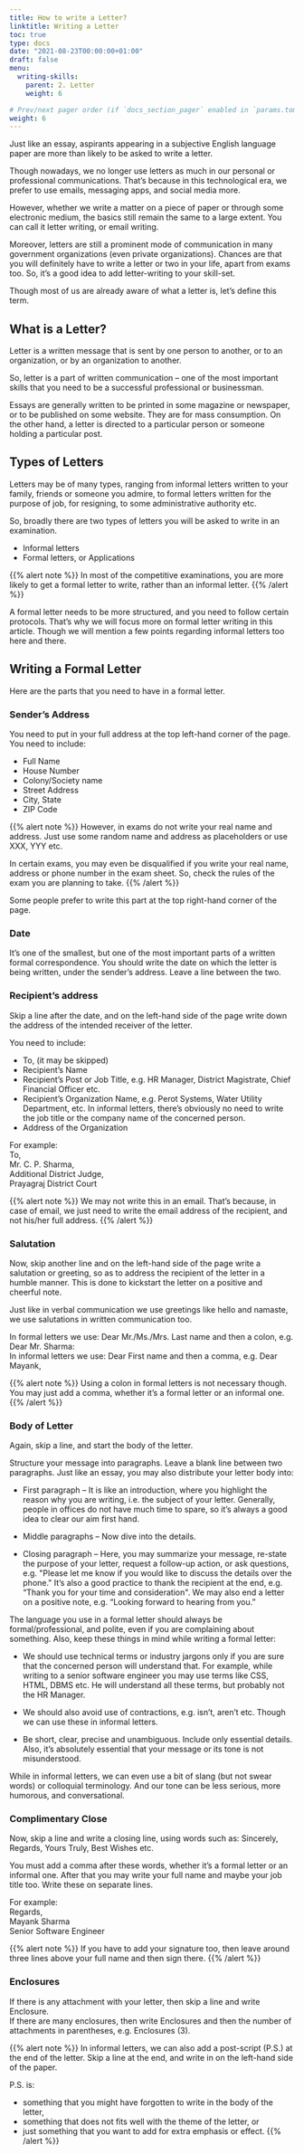 ```yaml
---
title: How to write a Letter?
linktitle: Writing a Letter
toc: true
type: docs
date: "2021-08-23T00:00:00+01:00"
draft: false
menu:
  writing-skills:
    parent: 2. Letter
    weight: 6

# Prev/next pager order (if `docs_section_pager` enabled in `params.toml`)
weight: 6
---
```


Just like an essay, aspirants appearing in a subjective English language paper are more than likely to be asked to write a letter. 

Though nowadays, we no longer use letters as much in our personal or professional communications. That’s because in this technological era, we prefer to use emails, messaging apps, and social media more. 

However, whether we write a matter on a piece of paper or through some electronic medium, the basics still remain the same to a large extent. You can call it letter writing, or email writing. 

Moreover, letters are still a prominent mode of communication in many government organizations (even private organizations). Chances are that you will definitely have to write a letter or two in your life, apart from exams too. So, it’s a good idea to add letter-writing to your skill-set. 

Though most of us are already aware of what a letter is, let’s define this term.

## What is a Letter?

Letter is a written message that is sent by one person to another, or to an organization, or by an organization to another. 

So, letter is a part of written communication – one of the most important skills that you need to be a successful professional or businessman. 

Essays are generally written to be printed in some magazine or newspaper, or to be published on some website. They are for mass consumption. On the other hand, a letter is directed to a particular person or someone holding a particular post. 

## Types of Letters

Letters may be of many types, ranging from informal letters written to your family, friends or someone you admire, to formal letters written for the purpose of job, for resigning, to some administrative authority etc. 

So, broadly there are two types of letters you will be asked to write in an examination.
* Informal letters
* Formal letters, or Applications 

{{% alert note %}}
In most of the competitive examinations, you are more likely to get a formal letter to write, rather than an informal letter. 
{{% /alert %}}

A formal letter needs to be more structured, and you need to follow certain protocols. That’s why we will focus more on formal letter writing in this article. Though we will mention a few points regarding informal letters too here and there. 


## Writing a Formal Letter

Here are the parts that you need to have in a formal letter.

### Sender’s Address

You need to put in your full address at the top left-hand corner of the page. You need to include:
* Full Name 
* House Number
* Colony/Society name 
* Street Address
* City, State
* ZIP Code

{{% alert note %}}
However, in exams do not write your real name and address. Just use some random name and address as placeholders or use XXX, YYY etc. 

In certain exams, you may even be disqualified if you write your real name, address or phone number in the exam sheet. So, check the rules of the exam you are planning to take. 
{{% /alert %}}

Some people prefer to write this part at the top right-hand corner of the page. 

### Date 

It’s one of the smallest, but one of the most important parts of a written formal correspondence. 
You should write the date on which the letter is being written, under the sender’s address. Leave a line between the two. 

### Recipient’s address

Skip a line after the date, and on the left-hand side of the page write down the address of the intended receiver of the letter. 

You need to include:
* To, (it may be skipped)
* Recipient’s Name 
* Recipient’s Post or Job Title, e.g. HR Manager, District Magistrate, Chief Financial Officer etc. 
* Recipient’s Organization Name, e.g. Perot Systems, Water Utility Department, etc. In informal letters, there’s obviously no need to write the job title or the company name of the concerned person. 
* Address of the Organization

For example: <br>
To, <br>
Mr. C. P. Sharma, <br>
Additional District Judge, <br>
Prayagraj District Court

{{% alert note %}}
We may not write this in an email. That’s because, in case of email, we just need to write the email address of the recipient, and not his/her full address. 
{{% /alert %}}

### Salutation

Now, skip another line and on the left-hand side of the page write a salutation or greeting, so as to address the recipient of the letter in a humble manner. This is done to kickstart the letter on a positive and cheerful note. 

Just like in verbal communication we use greetings like hello and namaste, we use salutations in written communication too. 

In formal letters we use: Dear Mr./Ms./Mrs. Last name and then a colon, e.g. Dear Mr. Sharma: <br>
In informal letters we use: Dear First name and then a comma, e.g. Dear Mayank, 

{{% alert note %}}
Using a colon in formal letters is not necessary though. You may just add a comma, whether it’s a formal letter or an informal one.
{{% /alert %}} 

### Body of Letter

Again, skip a line, and start the body of the letter. 

Structure your message into paragraphs. Leave a blank line between two paragraphs. Just like an essay, you may also distribute your letter body into:

* First paragraph – It is like an introduction, where you highlight the reason why you are writing, i.e. the subject of your letter. Generally, people in offices do not have much time to spare, so it’s always a good idea to clear our aim first hand. 

* Middle paragraphs – Now dive into the details. 

* Closing paragraph – Here, you may summarize your message, re-state the purpose of your letter, request a follow-up action, or ask questions, e.g. "Please let me know if you would like to discuss the details over the phone." It’s also a good practice to thank the recipient at the end, e.g. “Thank you for your time and consideration". We may also end a letter on a positive note, e.g. “Looking forward to hearing from you.” 

The language you use in a formal letter should always be formal/professional, and polite, even if you are complaining about something. Also, keep these things in mind while writing a formal letter:

* We should use technical terms or industry jargons only if you are sure that the concerned person will understand that. For example, while writing to a senior software engineer you may use terms like CSS, HTML, DBMS etc. He will understand all these terms, but probably not the HR Manager. 

* We should also avoid use of contractions, e.g. isn’t, aren’t etc. Though we can use these in informal letters. 

* Be short, clear, precise and unambiguous. Include only essential details. Also, it’s absolutely essential that your message or its tone is not misunderstood. 

While in informal letters, we can even use a bit of slang (but not swear words) or colloquial terminology. And our tone can be less serious, more humorous, and conversational. 

### Complimentary Close

Now, skip a line and write a closing line, using words such as:  Sincerely, Regards, Yours Truly, Best Wishes etc. 

You must add a comma after these words, whether it’s a formal letter or an informal one. 
After that you may write your full name and maybe your job title too. Write these on separate lines. 

For example: <br>
Regards, <br>
Mayank Sharma <br>
Senior Software Engineer

{{% alert note %}}
If you have to add your signature too, then leave around three lines above your full name and then sign there. 
{{% /alert %}}

### Enclosures

If there is any attachment with your letter, then skip a line and write Enclosure. <br>
If there are many enclosures, then write Enclosures and then the number of attachments in parentheses, e.g. Enclosures (3). 

{{% alert note %}}
In informal letters, we can also add a post-script (P.S.) at the end of the letter. Skip a line at the end, and write in on the left-hand side of the paper. 

P.S. is:
* something that you might have forgotten to write in the body of the letter, 
* something that does not fits well with the theme of the letter, or 
* just something that you want to add for extra emphasis or effect. 
{{% /alert %}}

